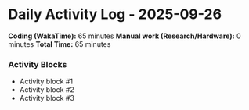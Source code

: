 # Daily Activity Log - 2025-09-26

**Coding (WakaTime):** 65 minutes
**Manual work (Research/Hardware):** 0 minutes
**Total Time:** 65 minutes

### Activity Blocks
- Activity block #1
- Activity block #2
- Activity block #3
